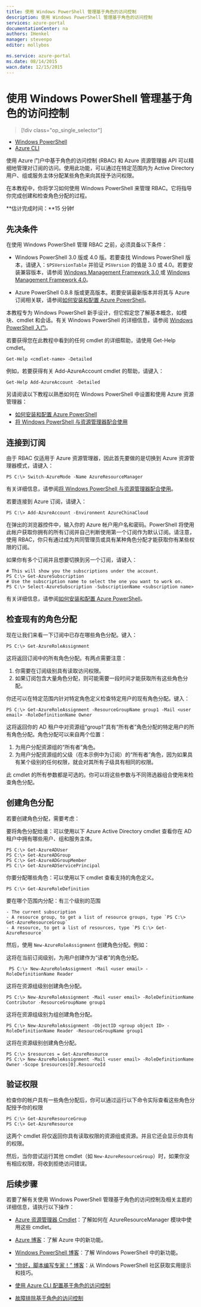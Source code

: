 ```yaml
---
title: 使用 Windows PowerShell 管理基于角色的访问控制
description: 使用 Windows PowerShell 管理基于角色的访问控制
services: azure-portal
documentationCenter: na
authors: IHenkel
manager: stevenpo
editor: mollybos

ms.service: azure-portal
ms.date: 08/14/2015
wacn.date: 12/15/2015
---
```


# 使用 Windows PowerShell 管理基于角色的访问控制 #

> [!div class="op_single_selector"]
- [Windows PowerShell](./role-based-access-control-powershell.md)
- [Azure CLI](./role-based-access-control-xplat-cli.md)

使用 Azure 门户中基于角色的访问控制 (RBAC) 和 Azure 资源管理器 API 可以精细地管理对订阅的访问。使用此功能，可以通过在特定范围内为 Active Directory 用户、组或服务主体分配某些角色来向其授予访问权限。

在本教程中，你将学习如何使用 Windows PowerShell 来管理 RBAC。它将指导你完成创建和检查角色分配的过程。

**估计完成时间：**15 分钟f

## 先决条件

在使用 Windows PowerShell 管理 RBAC 之前，必须具备以下条件：

- Windows PowerShell 3.0 版或 4.0 版。若要查找 Windows PowerShell 版本，请键入：`$PSVersionTable` 并验证 `PSVersion` 的值是 3.0 或 4.0。若要安装兼容版本，请参阅 [Windows Management Framework 3.0 ](http://www.microsoft.com/download/details.aspx?id=34595) 或 [Windows Management Framework 4.0](https://www.microsoft.com/zh-CN/download/details.aspx?id=40855)。

- Azure PowerShell 0.8.8 版或更高版本。若要安装最新版本并将其与 Azure 订阅相关联，请参阅[如何安装和配置 Azure PowerShell](./powershell-install-configure.md)。

本教程专为 Windows PowerShell 新手设计，但它假定您了解基本概念，如模块、cmdlet 和会话。有关 Windows PowerShell 的详细信息，请参阅 [Windows PowerShell 入门](http://technet.microsoft.com/zh-cn/library/hh857337.aspx)。

若要获得您在此教程中看到的任何 cmdlet 的详细帮助，请使用 Get-Help cmdlet。

```
Get-Help <cmdlet-name> -Detailed
```

例如，若要获得有关 Add-AzureAccount cmdlet 的帮助，请键入：

```
Get-Help Add-AzureAccount -Detailed
```

另请阅读以下教程以熟悉如何在 Windows PowerShell 中设置和使用 Azure 资源管理器：

- [如何安装和配置 Azure PowerShell](./powershell-install-configure.md)
- [将 Windows PowerShell 与资源管理器配合使用](./azure-resource-manager/powershell-azure-resource-manager.md)

## 连接到订阅

由于 RBAC 仅适用于 Azure 资源管理器，因此首先要做的是切换到 Azure 资源管理器模式，请键入：

```
PS C:\> Switch-AzureMode -Name AzureResourceManager
```

有关详细信息，请参阅[将 Windows PowerShell 与资源管理器配合使用](./azure-resource-manager/powershell-azure-resource-manager.md)。

若要连接到 Azure 订阅，请键入：

```
PS C:\> Add-AzureAccount -Environment AzureChinaCloud
```

在弹出的浏览器控件中，输入你的 Azure 帐户用户名和密码。PowerShell 将使用此帐户获取你拥有的所有订阅并自己判断使用第一个订阅作为默认订阅。请注意，使用 RBAC，你只有通过成为共同管理员或具有某种角色分配才能获取你有某些权限的订阅。

如果你有多个订阅并且想要切换到另一个订阅，请键入：

```
# This will show you the subscriptions under the account.
PS C:\> Get-AzureSubscription
# Use the subscription name to select the one you want to work on.
PS C:\> Select-AzureSubscription -SubscriptionName <subscription name>
```

有关详细信息，请参阅[如何安装和配置 Azure PowerShell](./powershell-install-configure.md)。

## 检查现有的角色分配

现在让我们来看一下订阅中已存在哪些角色分配。键入：

```
PS C:\> Get-AzureRoleAssignment
```

这将返回订阅中的所有角色分配。有两点需要注意：

1. 你需要在订阅级别具有读取访问权限。
2. 如果订阅包含大量角色分配，则可能需要一段时间才能获取所有这些角色分配。

你还可以在特定范围内针对特定角色定义检查特定用户的现有角色分配。键入：

```
PS C:\> Get-AzureRoleAssignment -ResourceGroupName group1 -Mail <user email> -RoleDefinitionName Owner
```

这将返回你的 AD 租户中对资源组“group1”具有“所有者”角色分配的特定用户的所有角色分配。角色分配可以来自两个位置：

1. 为用户分配资源组的“所有者”角色。
2. 为用户分配资源组的父级（在本示例中为订阅）的“所有者”角色，因为如果具有某个级别的任何权限，就会对其所有子级具有相同的权限。

此 cmdlet 的所有参数都是可选的。你可以将这些参数与不同筛选器组合使用来检查角色分配。

## 创建角色分配

若要创建角色分配，需要考虑：

要将角色分配给谁：可以使用以下 Azure Active Directory cmdlet 查看你在 AD 租户中拥有哪些用户、组和服务主体。

```
PS C:\> Get-AzureADUser
PS C:\> Get-AzureADGroup
PS C:\> Get-AzureADGroupMember
PS C:\> Get-AzureADServicePrincipal
```

你要分配哪些角色：可以使用以下 cmdlet 查看支持的角色定义。

```
PS C:\> Get-AzureRoleDefinition
```

要在哪个范围内分配：有三个级别的范围

```
- The current subscription
- A resource group, to get a list of resource groups, type `PS C:\> Get-AzureResourceGroup`
- A resource, to get a list of resources, type `PS C:\> Get-AzureResource`
```

然后，使用 `New-AzureRoleAssignment` 创建角色分配。例如：

这将在当前订阅级别，为用户创建作为“读者”的角色分配。

```
 PS C:\> New-AzureRoleAssignment -Mail <user email> -RoleDefinitionName Reader
```

这将在资源组级别创建角色分配。

```
PS C:\> New-AzureRoleAssignment -Mail <user email> -RoleDefinitionName Contributor -ResourceGroupName group1
```

这将在资源组级别为组创建角色分配。

```
PS C:\> New-AzureRoleAssignment -ObjectID <group object ID> -RoleDefinitionName Reader -ResourceGroupName group1
```

这将在资源级别创建角色分配。

```
PS C:\> $resources = Get-AzureResource
PS C:\> New-AzureRoleAssignment -Mail <user email> -RoleDefinitionName Owner -Scope $resources[0].ResourceId
```

## 验证权限

检查你的帐户具有一些角色分配后，你可以通过运行以下命令实际查看这些角色分配授予你的权限

```
PS C:\> Get-AzureResourceGroup
PS C:\> Get-AzureResource
```

这两个 cmdlet 将仅返回你具有读取权限的资源组或资源。并且它还会显示你具有的权限。

然后，当你尝试运行其他 cmdlet（如 `New-AzureResourceGroup`）时，如果你没有相应权限，将收到拒绝访问错误。

## 后续步骤

若要了解有关使用 Windows PowerShell 管理基于角色的访问控制及相关主题的详细信息，请执行以下操作：

- [Azure 资源管理器 Cmdlet](https://msdn.microsoft.com/zh-cn/library/azure/dn708504.aspx)：了解如何在 AzureResourceManager 模块中使用这些 cmdlet。

- [Azure 博客](http://blogs.msdn.com/azure)：了解 Azure 中的新功能。
- [Windows PowerShell 博客](http://blogs.msdn.com/powershell)：了解 Windows PowerShell 中的新功能。
- [“你好，脚本编写专家！” 博客](http://blogs.technet.com/b/heyscriptingguy/)：从 Windows PowerShell 社区获取实用提示和技巧。
- [使用 Azure CLI 配置基于角色的访问控制](./role-based-access-control-xplat-cli.md)
- [故障排除基于角色的访问控制](./active-directory/role-based-access-control-troubleshooting.md)

<!---HONumber=71-->